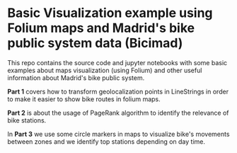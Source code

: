 # Basic Visualization example using Folium maps and Madrid's bike public system data (Bicimad)

This repo contains the source code and jupyter notebooks with some basic examples about maps visualization (using Folium) and other useful information about Madrid's bike public system.

**Part 1** covers how to transform geolocalization points in LineStrings in order to make it easier to show bike routes in folium maps.

**Part 2** is about the usage of PageRank algorithm to identify the relevance of bike stations.

In **Part 3** we use some circle markers in maps to visualize bike's movements between zones and we identify top stations depending on day time.
